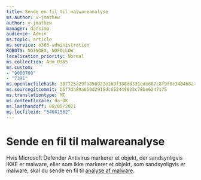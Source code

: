 ```yaml
---
title: Sende en fil til malwareanalyse
ms.author: v-jmathew
author: v-jmathew
manager: dansimp
audience: Admin
ms.topic: article
ms.service: o365-administration
ROBOTS: NOINDEX, NOFOLLOW
localization_priority: Normal
ms.collection: Adm_O365
ms.custom:
- "9000760"
- "7391"
ms.openlocfilehash: 307725a29fa856922e169f388dd331ede687c8f9f0c3404b8af221a7a49d68b3
ms.sourcegitcommit: b5f7da89a650d2915dc652449623c78be6247175
ms.translationtype: MT
ms.contentlocale: da-DK
ms.lasthandoff: 08/05/2021
ms.locfileid: "54081562"
---
```

# <a name="submit-a-file-for-malware-analysis"></a>Sende en fil til malwareanalyse

Hvis Microsoft Defender Antivirus markerer et objekt, der sandsynligvis IKKE er malware, eller som ikke markerer et objekt, som sandsynligvis er malware, skal du sende en fil til [analyse af malware](https://go.microsoft.com/fwlink/?linkid=2144963).
